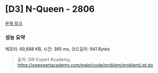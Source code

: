# [D3] N-Queen - 2806 

[문제 링크](https://swexpertacademy.com/main/code/problem/problemDetail.do?contestProbId=AV7GKs06AU0DFAXB) 

### 성능 요약

메모리: 69,888 KB, 시간: 365 ms, 코드길이: 941 Bytes



> 출처: SW Expert Academy, https://swexpertacademy.com/main/code/problem/problemList.do